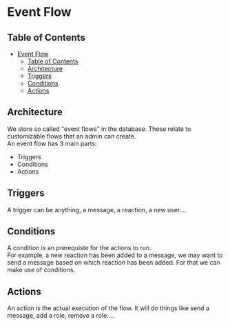 # Event Flow
## Table of Contents
- [Event Flow](#event-flow)
  - [Table of Contents](#table-of-contents)
  - [Architecture](#architecture)
  - [Triggers](#triggers)
  - [Conditions](#conditions)
  - [Actions](#actions)

## Architecture
We store so called "event flows" in the database. These relate to customizable flows that an admin can create.  
An event flow has 3 main parts:
- Triggers
- Conditions
- Actions

## Triggers
A trigger can be anything, a message, a reaction, a new user....

## Conditions
A condition is an prerequiste for the actions to run.  
For example, a new reaction has been added to a message, we may want to send a message based on which reaction has been added. For that we can make use of conditions.

## Actions
An action is the actual execution of the flow. It will do things like send a message, add a role, remove a role....
